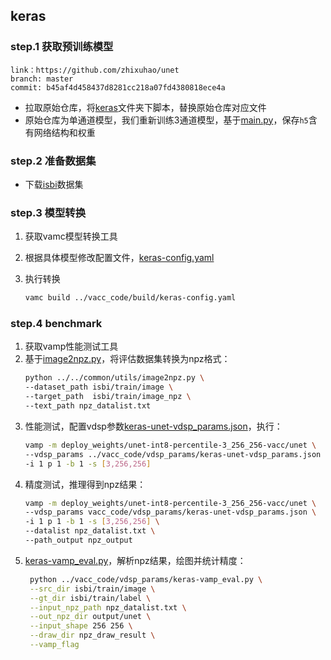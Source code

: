 ## keras

### step.1 获取预训练模型

```
link：https://github.com/zhixuhao/unet
branch: master
commit: b45af4d458437d8281cc218a07fd4380818ece4a
```
- 拉取原始仓库，将[keras](./source_code/keras)文件夹下脚本，替换原始仓库对应文件
- 原始仓库为单通道模型，我们重新训练3通道模型，基于[main.py](./keras/main.py)，保存`h5`含有网络结构和权重



### step.2 准备数据集
- 下载[isbi](https://github.com/zhixuhao/unet/tree/master/data/membrane)数据集


### step.3 模型转换
1. 获取vamc模型转换工具
2. 根据具体模型修改配置文件，[keras-config.yaml](../vacc_code/build/keras-config.yaml)
3. 执行转换

   ```bash
   vamc build ../vacc_code/build/keras-config.yaml
   ```

### step.4 benchmark
1. 获取vamp性能测试工具
2. 基于[image2npz.py](../../common/utils/image2npz.py)，将评估数据集转换为npz格式：
    ```bash
    python ../../common/utils/image2npz.py \
    --dataset_path isbi/train/image \
    --target_path  isbi/train/image_npz \
    --text_path npz_datalist.txt
    ```
3. 性能测试，配置vdsp参数[keras-unet-vdsp_params.json](../vacc_code/vdsp_params/keras-unet-vdsp_params.json)，执行：
    ```bash
    vamp -m deploy_weights/unet-int8-percentile-3_256_256-vacc/unet \
    --vdsp_params ../vacc_code/vdsp_params/keras-unet-vdsp_params.json \
    -i 1 p 1 -b 1 -s [3,256,256]
    ```
4. 精度测试，推理得到npz结果：
    ```bash
    vamp -m deploy_weights/unet-int8-percentile-3_256_256-vacc/unet \
    --vdsp_params vacc_code/vdsp_params/keras-unet-vdsp_params.json \
    -i 1 p 1 -b 1 -s [3,256,256] \
    --datalist npz_datalist.txt \
    --path_output npz_output
    ```
5. [keras-vamp_eval.py](../vacc_code/vdsp_params/keras-vamp_eval.py)，解析npz结果，绘图并统计精度：
   ```bash
    python ../vacc_code/vdsp_params/keras-vamp_eval.py \
    --src_dir isbi/train/image \
    --gt_dir isbi/train/label \
    --input_npz_path npz_datalist.txt \
    --out_npz_dir output/unet \
    --input_shape 256 256 \
    --draw_dir npz_draw_result \
    --vamp_flag
   ```